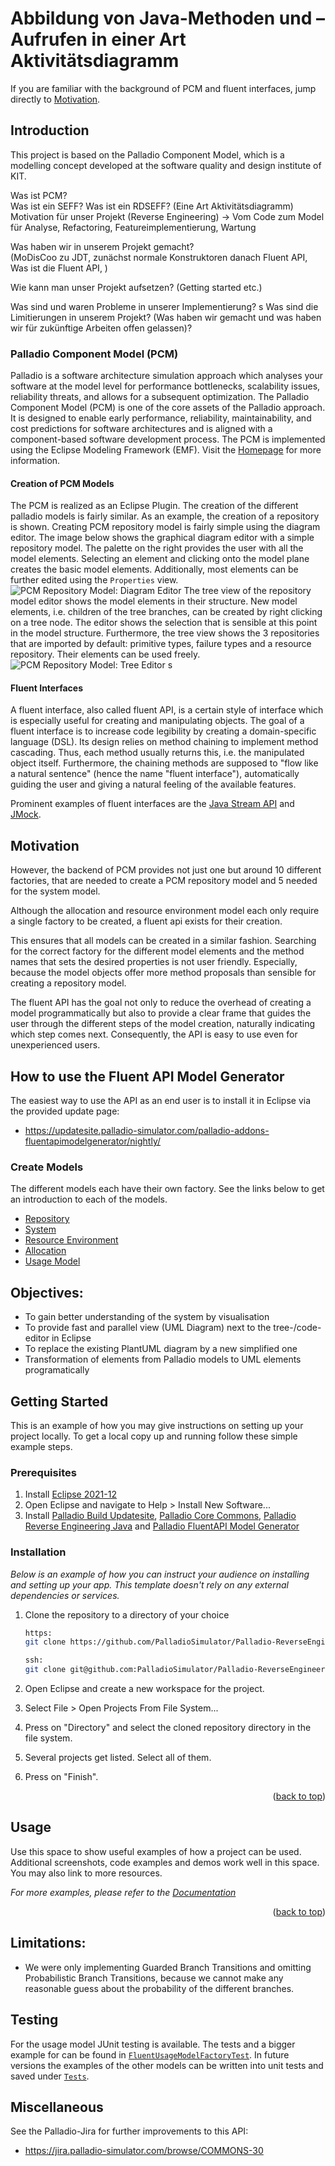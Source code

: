 # Abbildung von Java-Methoden und –Aufrufen in einer Art Aktivitätsdiagramm

If you are familiar with the background of PCM and fluent interfaces, jump directly to [Motivation](#motivation).

## Introduction

This project is based on the Palladio Component Model, which is a modelling concept developed at the software quality and design institute of KIT.

Was ist PCM?  
Was ist ein SEFF? Was ist ein RDSEFF? (Eine Art Aktivitätsdiagramm)  
Motivation für unser Projekt (Reverse Engineering) -> Vom Code zum Model für Analyse, Refactoring, Featureimplementierung, Wartung  

Was haben wir in unserem Projekt gemacht?   
(MoDisCoo zu JDT, zunächst normale Konstruktoren danach Fluent API, Was ist die Fluent API, )

Wie kann man unser Projekt aufsetzen?  (Getting started etc.)  

Was sind und waren Probleme in unserer Implementierung?   s
Was sind die Limitierungen in unserem  Projekt? (Was haben wir gemacht und was haben wir für zukünftige Arbeiten offen gelassen)? 


### Palladio Component Model (PCM)
Palladio is a software architecture simulation approach which analyses your software at the model level for performance bottlenecks, scalability issues, reliability threats, and allows for a subsequent optimization.
The Palladio Component Model (PCM) is one of the core assets of the Palladio approach. It is designed to enable early performance, reliability, maintainability, and cost predictions for software architectures and is aligned with a component-based software development process. The PCM is implemented using the Eclipse Modeling Framework (EMF). Visit the [Homepage](https://www.palladio-simulator.com) for more information.

#### Creation of PCM Models
The PCM is realized as an Eclipse Plugin. The creation of the different palladio models is fairly similar. As an example, the creation of a repository is shown. Creating PCM repository model is fairly simple using the diagram editor. The image below shows the graphical diagram editor with a simple repository model. The palette on the right provides the user with all the model elements. Selecting an element and clicking onto the model plane creates the basic model elements. Additionally, most elements can be further edited using the ```Properties``` view.
![PCM Repository Model: Diagram Editor](documentation/pcm_repo_model_diagram.png "PCM Repository Model: Diagram Editor")
The tree view of the repository model editor shows the model elements in their structure. New model elements, i.e. children of the tree branches, can be created by right clicking on a tree node. The editor shows the selection that is sensible at this point in the model structure. Furthermore, the tree view shows the 3 repositories that are imported by default: primitive types, failure types and a resource repository. Their elements can be used freely.
![PCM Repository Model: Tree Editor](documentation/pcm_repo_model_tree.png "PCM Repository Model: Tree Editor")
s
#### Fluent Interfaces
A fluent interface, also called fluent API, is a certain style of interface which is especially useful for creating and manipulating objects. The goal of a fluent interface is to increase code legibility by creating a domain-specific language (DSL). Its design relies on method chaining to implement method cascading. Thus, each method usually returns this, i.e. the manipulated object itself. Furthermore, the chaining methods are supposed to "flow like a natural sentence" (hence the name "fluent interface"), automatically guiding the user and giving a natural feeling of the available features.

Prominent examples of fluent interfaces are the [Java Stream API](https://docs.oracle.com/javase/8/docs/api/java/util/stream/package-summary.html) and [JMock](http://jmock.org).

## Motivation

However, the backend of PCM provides not just one but around 10 different factories, that are needed to create a PCM repository model and 5 needed for the system model.

Although the allocation and resource environment model each only require a single factory to be created, a fluent api exists for their creation. 

This ensures that all models can be created in a similar fashion. Searching for the correct factory for the different model elements and the method names that sets the desired properties is not user friendly. Especially, because the model objects offer more method proposals than sensible for creating a repository model.

The fluent API has the goal not only to reduce the overhead of creating a model programmatically but also to provide a clear frame that guides the user through the different steps of the model creation, naturally indicating which step comes next. Consequently, the API is easy to use even for unexperienced users.


## How to use the Fluent API Model Generator

The easiest way to use the API as an end user is to install it in Eclipse via the provided update page:
* https://updatesite.palladio-simulator.com/palladio-addons-fluentapimodelgenerator/nightly/

### Create Models
The different models each have their own factory. See the links below to get an introduction to each of the models.
- [Repository](documentation/repository.md)
- [System](documentation/system.md)
- [Resource Environment](documentation/resourceEnvironment.md)
- [Allocation](documentation/allocation.md)
- [Usage Model](documentation/usagemodel.md)

## Objectives: 
- To gain better understanding of the system by visualisation
- To provide fast and parallel view (UML Diagram) next to the tree-/code-editor in Eclipse
- To replace the existing PlantUML diagram by a new simplified one
- Transformation of elements from Palladio models to UML elements programatically

<!-- GETTING STARTED -->
## Getting Started

This is an example of how you may give instructions on setting up your project locally.
To get a local copy up and running follow these simple example steps.

### Prerequisites



1. Install [Eclipse 2021-12](https://www.eclipse.org/downloads/packages/release/2021-12/r/eclipse-modeling-tools)
2. Open Eclipse and navigate to Help > Install New Software...
3. Install [Palladio Build Updatesite](https://updatesite.palladio-simulator.com/palladio-build-updatesite/nightly/), [Palladio Core Commons](https://updatesite.palladio-simulator.com/palladio-core-commons/nightly/), [Palladio Reverse Engineering Java](https://updatesite.palladio-simulator.com/palladio-reverseengineering-java/nightly/) and [Palladio FluentAPI Model Generator](https://updatesite.palladio-simulator.com/palladio-addons-fluentapimodelgenerator/nightly/)


### Installation

_Below is an example of how you can instruct your audience on installing and setting up your app. This template doesn't rely on any external dependencies or services._

1. Clone the repository to a directory of your choice

   ```sh
   https:
   git clone https://github.com/PalladioSimulator/Palladio-ReverseEngineering-SoMoX.git
   
   ssh:
   git clone git@github.com:PalladioSimulator/Palladio-ReverseEngineering-SoMoX.git
   ```
   
2. Open Eclipse and create a new workspace for the project.
3. Select File > Open Projects From File System...
4. Press on "Directory" and select the cloned repository directory in the file system.
5. Several projects get listed. Select all of them.
6. Press on "Finish".

<p align="right">(<a href="#top">back to top</a>)</p>

<!-- USAGE EXAMPLES -->
## Usage

Use this space to show useful examples of how a project can be used. Additional screenshots, code examples and demos work well in this space. You may also link to more resources.

_For more examples, please refer to the [Documentation](https://example.com)_

<p align="right">(<a href="#top">back to top</a>)</p>


## Limitations:
- We were only implementing Guarded Branch Transitions and omitting Probabilistic Branch Transitions, because we cannot make any reasonable guess about the probability of the different branches.


## Testing
For the usage model JUnit testing is available. The tests and a bigger example for can be found in [```FluentUsageModelFactoryTest```](tests/org.palladiosimulator.generator.fluent.test/src/org/palladiosimulator/generator/fluent/usagemodel/factory/FluentUsageModelFactoryTest.java). In future versions the examples of the other models can be written into unit tests and saved under [```Tests```](tests/org.palladiosimulator.generator.fluent.test/src/org/palladiosimulator/generator/fluent).

## Miscellaneous
See the Palladio-Jira for further improvements to this API:
* https://jira.palladio-simulator.com/browse/COMMONS-30

